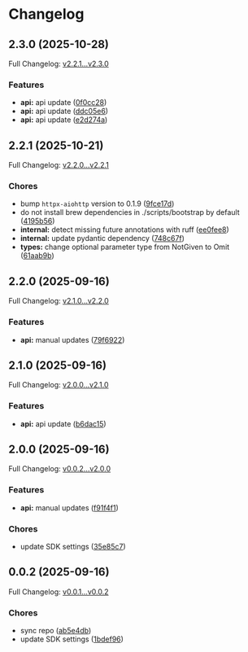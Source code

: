 # Changelog

## 2.3.0 (2025-10-28)

Full Changelog: [v2.2.1...v2.3.0](https://github.com/channel3-ai/sdk-python/compare/v2.2.1...v2.3.0)

### Features

* **api:** api update ([0f0cc28](https://github.com/channel3-ai/sdk-python/commit/0f0cc28d457562ccf192e206b7ca77a06ac32759))
* **api:** api update ([ddc05e6](https://github.com/channel3-ai/sdk-python/commit/ddc05e676b4faf282733af7ed40eb25a9fba1118))
* **api:** api update ([e2d274a](https://github.com/channel3-ai/sdk-python/commit/e2d274aabd3eaa4942a93cb1c212cad69f634f42))

## 2.2.1 (2025-10-21)

Full Changelog: [v2.2.0...v2.2.1](https://github.com/channel3-ai/sdk-python/compare/v2.2.0...v2.2.1)

### Chores

* bump `httpx-aiohttp` version to 0.1.9 ([9fce17d](https://github.com/channel3-ai/sdk-python/commit/9fce17d430d871ec313c00be59baa4cc674405a6))
* do not install brew dependencies in ./scripts/bootstrap by default ([4195b56](https://github.com/channel3-ai/sdk-python/commit/4195b56c72109be10c6444cc66b262e405562f02))
* **internal:** detect missing future annotations with ruff ([ee0fee8](https://github.com/channel3-ai/sdk-python/commit/ee0fee8c45a79bbc7436bbdc9216fed4c4f8549f))
* **internal:** update pydantic dependency ([748c67f](https://github.com/channel3-ai/sdk-python/commit/748c67f3e609d241af1ee9342ef3755589d3534c))
* **types:** change optional parameter type from NotGiven to Omit ([61aab9b](https://github.com/channel3-ai/sdk-python/commit/61aab9bec310efab0ce7a4b13440f1207bcbef8a))

## 2.2.0 (2025-09-16)

Full Changelog: [v2.1.0...v2.2.0](https://github.com/channel3-ai/sdk-python/compare/v2.1.0...v2.2.0)

### Features

* **api:** manual updates ([79f6922](https://github.com/channel3-ai/sdk-python/commit/79f69227ff70ac778731b6dac5f1297a66800893))

## 2.1.0 (2025-09-16)

Full Changelog: [v2.0.0...v2.1.0](https://github.com/channel3-ai/sdk-python/compare/v2.0.0...v2.1.0)

### Features

* **api:** api update ([b6dac15](https://github.com/channel3-ai/sdk-python/commit/b6dac1516907c474ecfd919c5fad34943b59b101))

## 2.0.0 (2025-09-16)

Full Changelog: [v0.0.2...v2.0.0](https://github.com/channel3-ai/sdk-python/compare/v0.0.2...v2.0.0)

### Features

* **api:** manual updates ([f91f4f1](https://github.com/channel3-ai/sdk-python/commit/f91f4f163ea386464efa5b307ec11b689922493e))


### Chores

* update SDK settings ([35e85c7](https://github.com/channel3-ai/sdk-python/commit/35e85c70a123d6dd8b745999388082499562347e))

## 0.0.2 (2025-09-16)

Full Changelog: [v0.0.1...v0.0.2](https://github.com/channel3-ai/sdk-python/compare/v0.0.1...v0.0.2)

### Chores

* sync repo ([ab5e4db](https://github.com/channel3-ai/sdk-python/commit/ab5e4db3bb8b00b432e09fd05079277cad518277))
* update SDK settings ([1bdef96](https://github.com/channel3-ai/sdk-python/commit/1bdef969e22a85f658edc0f31eef8657df2b2090))
